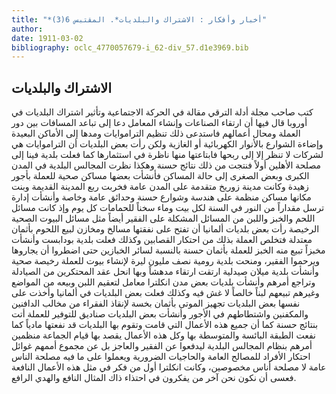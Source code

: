 ```yaml
---
title: "*أخبار وأفكار : الاشتراك والبلديات*. المقتبس 6(3)"
author: 
date: 1911-03-02
bibliography: oclc_4770057679-i_62-div_57.d1e3969.bib
---
```




##  الاشتراك والبلديات 


  كتب صاحب مجلة  أدلة الترقي  مقالة  في الحركة الاجتماعية وتأثير اشتراك البلديات في أوروبا قال فيها أن ارتقاء الصناعات وإنشاء المعامل دعا إلى تباعد المسافات بين دور العملة ومحال أعمالهم فاستدعى ذلك تنظيم التراموايات ومدها إلى الأماكن البعيدة وإضاءة الشوارع بالأنوار الكهربائية أو الغازية ولكن رأت بعض البلديات أن التراموايات هي لشركات لا تنظر إلا إلى ربحها فابتاعتها منها ناظرة في استثمارها كما فعلت بلدية فينا إلى مصلحة الأهلين أولاً فنتجت من ذلك نتائج حسنة وهكذا نظرت المجالس البلدية في المدن الكبرى وبعض الصغرى إلى حالة المساكن فأنشأت بعضها مساكن صحية للعملة بأجور زهيدة وكانت مدينة زوريخ متقدمة على المدن عامة فخربت ربع المدينة القديمة وبنت مكانها مساكن منظمة على هندسة وشوارع حسنة وحدائق عامة وخاصة وأنشأت إدارة ترسل مقداراً من النور في السنة لكل بيت وماء سخناً للحمامات كل يوم وإذ كانت مسائل اللحم والخبز واللبن من المسائل المشكلة على الفقير أيضاً مثل مسائل البيوت الصحية الرخيصة رأت بعض بلديات ألمانيا أن تفتح على نفقتها مسالخ ومخازن لبيع اللحوم بأثمان معتدلة فتخلص العملة بذلك من احتكار القصابين وكذلك فعلت بلدية بودابست وأنشأت مخبزاً تبيع منه الخبز للعملة بأثمان حسنة بالنسبة لسائر الخبازين حتى اضطروا أن يجاروها ويرحموا الفقير، ومنحت بلدية رومية نصف مليون ليرة لإنشاء بيوت للعملة رخيصة صحية وأنشأت بلدية ميلان صيدلية ارتقت ارتقاء مدهشاً وبها انحل عقد المحتكرين من الصيادلة وتراجع أمرهم وأنشأت بلديات بعض مدن انكلترا معامل لتعقيم اللبن وبيعه من المواضع وغيرهم تبيعهم لبناً خالصاً لا غش فيه   وكذلك فعلت بعض البلديات في ألمانيا وأخذت على نفسها بعض البلديات تجهيز الموتى بأثمان بخسة لإنقاذ الفقراء من مخالب الدافنين والمكفنين واشتطاطهم في الأجور وأنشأت بعض البلديات صناديق للتوفير للعملة أتت بنتائج حسنة كما أن جميع هذه الأعمال التي قامت وتقوم بها البلديات قد نفعتها مادياً كما نفعت الطبقة البائسة والمتوسطة بها وكل هذه الأعمال يقصد بها قيام الجماعة منظمين أمرهم بنظام المجالس البلدية ليدفعوا عن الفقير والعاجز بل عن مجموع أممهم غوائل احتكار الأفراد للمصالح العامة والحاجيات الضرورية ويعملوا على ما فيه مصلحة الناس عامة لا مصلحة أناس مخصوصين، وكانت انكلترا أول من فكر في   مثل هذه الأعمال النافعة فعسى أن نكون نحن آخر من يفكرون في احتذاء ذاك المثال النافع والهدي الرافع. 
